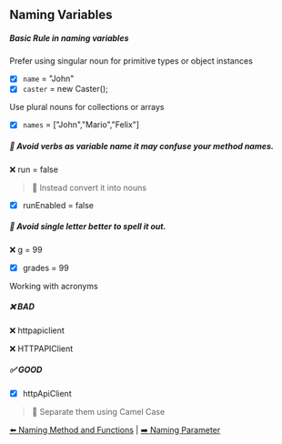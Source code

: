 ## Naming Variables

##### Basic Rule in naming variables

Prefer using singular noun for primitive types or object instances

- [x] `name` = "John"
- [x] `caster` = new Caster();

Use plural nouns for collections or arrays

- [x] `names` = ["John","Mario","Felix"]

##### :no_entry_sign: Avoid verbs as variable name it may confuse your method names.

:x: run = false

> :gem: Instead convert it into nouns

- [x] runEnabled = false

##### :no_entry_sign: Avoid single letter better to spell it out.

:x: g = 99

- [x] grades = 99

Working with acronyms

##### :x: BAD

:x: httpapiclient

:x: HTTPAPIClient

##### :white_check_mark: GOOD

- [x] httpApiClient

> :gem: Separate them using Camel Case


[:arrow_left: Naming Method and Functions](/method-function-names.md) | [:arrow_right: Naming Parameter](/parameter-names.md)
